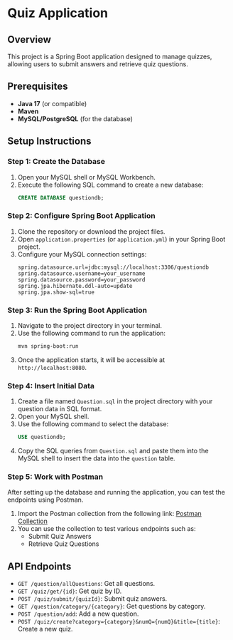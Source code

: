 # Quiz Application

## Overview

This project is a Spring Boot application designed to manage quizzes, allowing users to submit answers and retrieve quiz questions.

## Prerequisites

- **Java 17** (or compatible)
- **Maven**
- **MySQL/PostgreSQL** (for the database)

## Setup Instructions

### Step 1: Create the Database

1. Open your MySQL shell or MySQL Workbench.
2. Execute the following SQL command to create a new database:
   ```sql
   CREATE DATABASE questiondb;
   ```

### Step 2: Configure Spring Boot Application

1. Clone the repository or download the project files.
2. Open `application.properties` (or `application.yml`) in your Spring Boot project.
3. Configure your MySQL connection settings:
   ```properties
   spring.datasource.url=jdbc:mysql://localhost:3306/questiondb
   spring.datasource.username=your_username
   spring.datasource.password=your_password
   spring.jpa.hibernate.ddl-auto=update
   spring.jpa.show-sql=true
   ```

### Step 3: Run the Spring Boot Application

1. Navigate to the project directory in your terminal.
2. Use the following command to run the application:
   ```bash
   mvn spring-boot:run
   ```
3. Once the application starts, it will be accessible at `http://localhost:8080`.

### Step 4: Insert Initial Data

1. Create a file named `Question.sql` in the project directory with your question data in SQL format.
2. Open your MySQL shell.
3. Use the following command to select the database:
   ```sql
   USE questiondb;
   ```
4. Copy the SQL queries from `Question.sql` and paste them into the MySQL shell to insert the data into the `question` table.

### Step 5: Work with Postman

After setting up the database and running the application, you can test the endpoints using Postman.

1. Import the Postman collection from the following link:
   [Postman Collection]()
2. You can use the collection to test various endpoints such as:
   - Submit Quiz Answers
   - Retrieve Quiz Questions

## API Endpoints

- `GET /question/allQuestions`: Get all questions.
- `GET /quiz/get/{id}`: Get quiz by ID.
- `POST /quiz/submit/{quizId}`: Submit quiz answers.
- `GET /question/category/{category}`: Get questions by category.
- `POST /question/add`: Add a new question.
- `POST /quiz/create?category={category}&numQ={numQ}&title={title}`: Create a new quiz.
